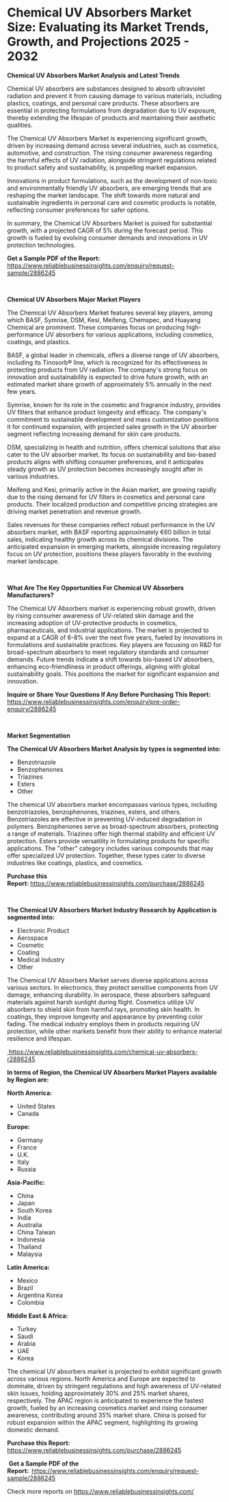 <p><h1>Chemical UV Absorbers Market Size: Evaluating its Market Trends, Growth, and Projections 2025 - 2032</h1></p><p><strong>Chemical UV Absorbers Market Analysis and Latest Trends</strong></p>
<p><p>Chemical UV absorbers are substances designed to absorb ultraviolet radiation and prevent it from causing damage to various materials, including plastics, coatings, and personal care products. These absorbers are essential in protecting formulations from degradation due to UV exposure, thereby extending the lifespan of products and maintaining their aesthetic qualities. </p><p>The Chemical UV Absorbers Market is experiencing significant growth, driven by increasing demand across several industries, such as cosmetics, automotive, and construction. The rising consumer awareness regarding the harmful effects of UV radiation, alongside stringent regulations related to product safety and sustainability, is propelling market expansion. </p><p>Innovations in product formulations, such as the development of non-toxic and environmentally friendly UV absorbers, are emerging trends that are reshaping the market landscape. The shift towards more natural and sustainable ingredients in personal care and cosmetic products is notable, reflecting consumer preferences for safer options. </p><p>In summary, the Chemical UV Absorbers Market is poised for substantial growth, with a projected CAGR of 5% during the forecast period. This growth is fueled by evolving consumer demands and innovations in UV protection technologies.</p></p>
<p><strong>Get a Sample PDF of the Report:&nbsp;</strong> <a href="https://www.reliablebusinessinsights.com/enquiry/request-sample/2886245?utm_campaign=3170&utm_medium=2&utm_source=Github&utm_content=ia&utm_term=13032025&utm_id=chemical-uv-absorbers">https://www.reliablebusinessinsights.com/enquiry/request-sample/2886245</a></p>
<p>&nbsp;</p>
<p><strong>Chemical UV Absorbers Major Market Players</strong></p>
<p><p>The Chemical UV Absorbers Market features several key players, among which BASF, Symrise, DSM, Kesi, Meifeng, Chemspec, and Huayang Chemical are prominent. These companies focus on producing high-performance UV absorbers for various applications, including cosmetics, coatings, and plastics.</p><p>BASF, a global leader in chemicals, offers a diverse range of UV absorbers, including its Tinosorb® line, which is recognized for its effectiveness in protecting products from UV radiation. The company's strong focus on innovation and sustainability is expected to drive future growth, with an estimated market share growth of approximately 5% annually in the next few years.</p><p>Symrise, known for its role in the cosmetic and fragrance industry, provides UV filters that enhance product longevity and efficacy. The company's commitment to sustainable development and mass customization positions it for continued expansion, with projected sales growth in the UV absorber segment reflecting increasing demand for skin care products.</p><p>DSM, specializing in health and nutrition, offers chemical solutions that also cater to the UV absorber market. Its focus on sustainability and bio-based products aligns with shifting consumer preferences, and it anticipates steady growth as UV protection becomes increasingly sought after in various industries.</p><p>Meifeng and Kesi, primarily active in the Asian market, are growing rapidly due to the rising demand for UV filters in cosmetics and personal care products. Their localized production and competitive pricing strategies are driving market penetration and revenue growth.</p><p>Sales revenues for these companies reflect robust performance in the UV absorbers market, with BASF reporting approximately €60 billion in total sales, indicating healthy growth across its chemical divisions. The anticipated expansion in emerging markets, alongside increasing regulatory focus on UV protection, positions these players favorably in the evolving market landscape.</p></p>
<p>&nbsp;</p>
<p><strong>What Are The Key Opportunities For Chemical UV Absorbers Manufacturers?</strong></p>
<p><p>The Chemical UV Absorbers market is experiencing robust growth, driven by rising consumer awareness of UV-related skin damage and the increasing adoption of UV-protective products in cosmetics, pharmaceuticals, and industrial applications. The market is projected to expand at a CAGR of 6-8% over the next five years, fueled by innovations in formulations and sustainable practices. Key players are focusing on R&D for broad-spectrum absorbers to meet regulatory standards and consumer demands. Future trends indicate a shift towards bio-based UV absorbers, enhancing eco-friendliness in product offerings, aligning with global sustainability goals. This positions the market for significant expansion and innovation.</p></p>
<p><strong>Inquire or Share Your Questions If Any Before Purchasing This Report:</strong> <a href="https://www.reliablebusinessinsights.com/enquiry/pre-order-enquiry/2886245?utm_campaign=3170&utm_medium=2&utm_source=Github&utm_content=ia&utm_term=13032025&utm_id=chemical-uv-absorbers">https://www.reliablebusinessinsights.com/enquiry/pre-order-enquiry/2886245</a></p>
<p>&nbsp;</p>
<p><strong>Market Segmentation</strong></p>
<p><strong>The Chemical UV Absorbers Market Analysis by types is segmented into:</strong></p>
<p><ul><li>Benzotriazole</li><li>Benzophenones</li><li>Triazines</li><li>Esters</li><li>Other</li></ul></p>
<p><p>The chemical UV absorbers market encompasses various types, including benzotriazoles, benzophenones, triazines, esters, and others. Benzotriazoles are effective in preventing UV-induced degradation in polymers. Benzophenones serve as broad-spectrum absorbers, protecting a range of materials. Triazines offer high thermal stability and efficient UV protection. Esters provide versatility in formulating products for specific applications. The "other" category includes various compounds that may offer specialized UV protection. Together, these types cater to diverse industries like coatings, plastics, and cosmetics.</p></p>
<p><strong>Purchase this Report:&nbsp;</strong><a href="https://www.reliablebusinessinsights.com/purchase/2886245?utm_campaign=3170&utm_medium=2&utm_source=Github&utm_content=ia&utm_term=13032025&utm_id=chemical-uv-absorbers">https://www.reliablebusinessinsights.com/purchase/2886245</a></p>
<p>&nbsp;</p>
<p><strong>The Chemical UV Absorbers Market Industry Research by Application is segmented into:</strong></p>
<p><ul><li>Electronic Product</li><li>Aerospace</li><li>Cosmetic</li><li>Coating</li><li>Medical Industry</li><li>Other</li></ul></p>
<p><p>The Chemical UV Absorbers Market serves diverse applications across various sectors. In electronics, they protect sensitive components from UV damage, enhancing durability. In aerospace, these absorbers safeguard materials against harsh sunlight during flight. Cosmetics utilize UV absorbers to shield skin from harmful rays, promoting skin health. In coatings, they improve longevity and appearance by preventing color fading. The medical industry employs them in products requiring UV protection, while other markets benefit from their ability to enhance material resilience and lifespan.</p></p>
<p><a href="https://www.reliablebusinessinsights.com/chemical-uv-absorbers-r2886245?utm_campaign=3170&utm_medium=2&utm_source=Github&utm_content=ia&utm_term=13032025&utm_id=chemical-uv-absorbers">&nbsp;https://www.reliablebusinessinsights.com/chemical-uv-absorbers-r2886245</a></p>
<p><strong>In terms of Region, the Chemical UV Absorbers Market Players available by Region are:</strong></p>
<p>
    <p> <strong> North America: </strong>
        <ul>
            <li>United States</li>
            <li>Canada</li>
        </ul>
        </p> 
    <p> <strong> Europe: </strong>
        <ul>
            <li>Germany</li>
            <li>France</li>
            <li>U.K.</li>
            <li>Italy</li>
            <li>Russia</li>
        </ul>
        </p> 
    <p> <strong> Asia-Pacific: </strong>
        <ul>
            <li>China</li>
            <li>Japan</li>
            <li>South Korea</li>
            <li>India</li>
            <li>Australia</li>
            <li>China Taiwan</li>
            <li>Indonesia</li>
            <li>Thailand</li>
            <li>Malaysia</li>
        </ul>
        </p> 
    <p> <strong> Latin America: </strong>
        <ul>
            <li>Mexico</li>
            <li>Brazil</li>
            <li>Argentina Korea</li>
            <li>Colombia</li>
        </ul>
        </p> 
    <p> <strong> Middle East & Africa: </strong>
        <ul>
            <li>Turkey</li>
            <li>Saudi</li>
            <li>Arabia</li>
            <li>UAE</li>
            <li>Korea</li>
        </ul>
    </p>
    </p>
<p><p>The chemical UV absorbers market is projected to exhibit significant growth across various regions. North America and Europe are expected to dominate, driven by stringent regulations and high awareness of UV-related skin issues, holding approximately 30% and 25% market shares, respectively. The APAC region is anticipated to experience the fastest growth, fueled by an increasing cosmetics market and rising consumer awareness, contributing around 35% market share. China is poised for robust expansion within the APAC segment, highlighting its growing domestic demand.</p></p>
<p><strong>Purchase this Report: </strong><a href="https://www.reliablebusinessinsights.com/purchase/2886245?utm_campaign=3170&utm_medium=2&utm_source=Github&utm_content=ia&utm_term=13032025&utm_id=chemical-uv-absorbers">https://www.reliablebusinessinsights.com/purchase/2886245</a></p>
<p>&nbsp;<strong>Get a Sample PDF of the Report:&nbsp;&nbsp;</strong><a href="https://www.reliablebusinessinsights.com/enquiry/request-sample/2886245?utm_campaign=3170&utm_medium=2&utm_source=Github&utm_content=ia&utm_term=13032025&utm_id=chemical-uv-absorbers">https://www.reliablebusinessinsights.com/enquiry/request-sample/2886245</a></p>
<p><strong></strong></p>
<p>Check more reports on <a href="https://www.reliablebusinessinsights.com/?utm_campaign=3170&utm_medium=2&utm_source=Github&utm_content=ia&utm_term=13032025&utm_id=chemical-uv-absorbers">https://www.reliablebusinessinsights.com/</a></p>